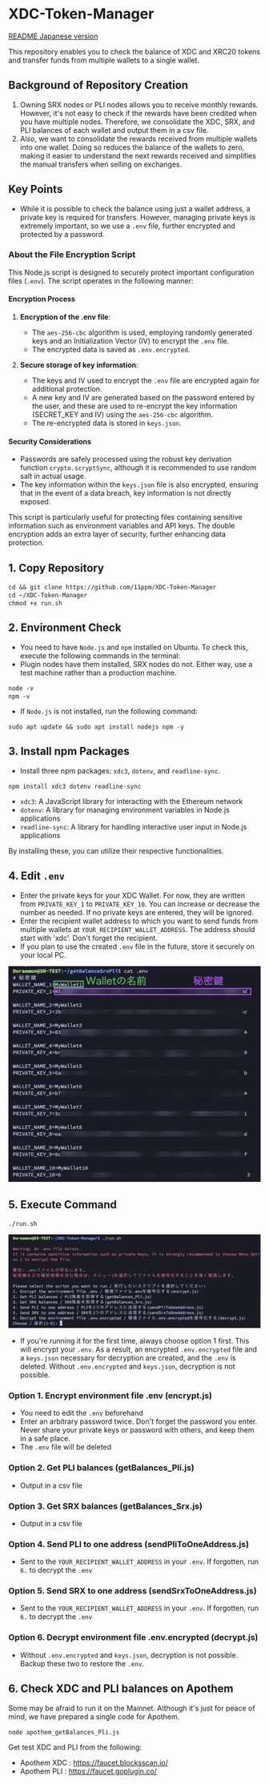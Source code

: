 # XDC-Token-Manager

[README Japanese version](./README_Japanese.md)

This repository enables you to check the balance of XDC and XRC20 tokens and transfer funds from multiple wallets to a single wallet.

## Background of Repository Creation

1. Owning SRX nodes or PLI nodes allows you to receive monthly rewards. However, it's not easy to check if the rewards have been credited when you have multiple nodes. Therefore, we consolidate the XDC, SRX, and PLI balances of each wallet and output them in a csv file.
2. Also, we want to consolidate the rewards received from multiple wallets into one wallet. Doing so reduces the balance of the wallets to zero, making it easier to understand the next rewards received and simplifies the manual transfers when selling on exchanges.

## Key Points

- While it is possible to check the balance using just a wallet address, a private key is required for transfers. However, managing private keys is extremely important, so we use a `.env` file, further encrypted and protected by a password.

### About the File Encryption Script

This Node.js script is designed to securely protect important configuration files (`.env`). The script operates in the following manner:

#### Encryption Process

1. **Encryption of the .env file**:
   - The `aes-256-cbc` algorithm is used, employing randomly generated keys and an Initialization Vector (IV) to encrypt the `.env` file.
   - The encrypted data is saved as `.env.encrypted`.

2. **Secure storage of key information**:
   - The keys and IV used to encrypt the `.env` file are encrypted again for additional protection.
   - A new key and IV are generated based on the password entered by the user, and these are used to re-encrypt the key information (SECRET_KEY and IV) using the `aes-256-cbc` algorithm.
   - The re-encrypted data is stored in `keys.json`.

#### Security Considerations

- Passwords are safely processed using the robust key derivation function `crypto.scryptSync`, although it is recommended to use random salt in actual usage.
- The key information within the `keys.json` file is also encrypted, ensuring that in the event of a data breach, key information is not directly exposed.

This script is particularly useful for protecting files containing sensitive information such as environment variables and API keys. The double encryption adds an extra layer of security, further enhancing data protection.


## 1. Copy Repository
```
cd && git clone https://github.com/11ppm/XDC-Token-Manager
cd ~/XDC-Token-Manager
chmod +x run.sh
```

## 2. Environment Check

- You need to have `Node.js` and `npm` installed on Ubuntu. To check this, execute the following commands in the terminal:
- Plugin nodes have them installed, SRX nodes do not. Either way, use a test machine rather than a production machine.

```
node -v
npm -v
```

- If `Node.js` is not installed, run the following command:

```
sudo apt update && sudo apt install nodejs npm -y 
```

## 3. Install npm Packages

- Install three npm packages: `xdc3`, `dotenv`, and `readline-sync`.

```
npm install xdc3 dotenv readline-sync
```

- `xdc3`: A JavaScript library for interacting with the Ethereum network
- `dotenv`: A library for managing environment variables in Node.js applications
- `readline-sync`: A library for handling interactive user input in Node.js applications

By installing these, you can utilize their respective functionalities.

## 4. Edit `.env`
- Enter the private keys for your XDC Wallet. For now, they are written from `PRIVATE_KEY_1` to `PRIVATE_KEY_10`. You can increase or decrease the number as needed. If no private keys are entered, they will be ignored.
- Enter the recipient wallet address to which you want to send funds from multiple wallets at `YOUR_RECIPIENT_WALLET_ADDRESS`. The address should start with 'xdc'. Don't forget the recipient.
- If you plan to use the created `.env` file in the future, store it securely on your local PC.

<img src="img/01.png">

## 5. Execute Command

```
./run.sh
```

<img src="img/02.png">

- If you're running it for the first time, always choose option 1 first. This will encrypt your `.env`. As a result, an encrypted `.env.encrypted` file and a `keys.json` necessary for decryption are created, and the `.env` is deleted. Without `.env.encrypted` and `keys.json`, decryption is not possible.

### Option 1. Encrypt environment file .env (encrypt.js)
- You need to edit the `.env` beforehand
- Enter an arbitrary password twice. Don't forget the password you enter. Never share your private keys or password with others, and keep them in a safe place.
- The `.env` file will be deleted
### Option 2. Get PLI balances (getBalances_Pli.js)
- Output in a csv file
### Option 3. Get SRX balances (getBalances_Srx.js)
- Output in a csv file
### Option 4. Send PLI to one address (sendPliToOneAddress.js)
- Sent to the `YOUR_RECIPIENT_WALLET_ADDRESS` in your `.env`. If forgotten, run `6.` to decrypt the `.env`
### Option 5. Send SRX to one address (sendSrxToOneAddress.js)
- Sent to the `YOUR_RECIPIENT_WALLET_ADDRESS` in your `.env`. If forgotten, run `6.` to decrypt the `.env`
### Option 6. Decrypt environment file .env.encrypted (decrypt.js)
- Without `.env.encrypted` and `keys.json`, decryption is not possible. Backup these two to restore the `.env`.

## 6. Check XDC and PLI balances on Apothem

Some may be afraid to run it on the Mainnet. Although it's just for peace of mind, we have prepared a single code for Apothem.
```
node apothem_getBalances_Pli.js
```
Get test XDC and PLI from the following:
- Apothem XDC : https://faucet.blocksscan.io/
- Apothem PLI : https://faucet.goplugin.co/